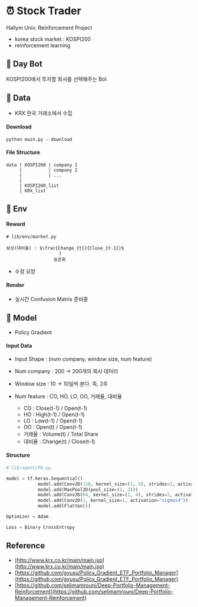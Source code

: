 # ⏰ Stock Trader 

Hallym Univ. Reinforcement Project

- korea stock market : KOSPI200
- reinforcement learning

## 📳 Day Bot 

KOSPI200에서 투자할 회사를 선택해주는 Bot

## 🌈 Data

- KRX 한국 거래소에서 수집

#### Download

```shell script
python main.py --download
```

#### File Structure

```
data | KOSPI200 | company 1
     |          | company 2
     |          | ...
     |
     | KOSPI200_list
     | KRX_list
```

## 🍩 Env

#### Reward
```
# lib/env/market.py

보상(대비율) : $\frac{Change_{t}}{Close_{t-1}}$
                    |
                  표준화
```

- 수정 요망

#### Render

- 실시간 Confusion Matrix 준비중


## 🏓 Model

- Policy Gradient

#### Input Data

- Input Shape : (num company, window size, num feature)

- Num company : 200 -> 200개의 회사 데이터
- Window size : 10  -> 10일씩 본다. 즉, 2주
- Num feature : CO, HO, LO, OO, 거래율, 대비율
    + CO : Close(t-1) / Open(t-1)
    + HO : High(t-1) / Open(t-1)
    + LO : Low(t-1) / Open(t-1)
    + OO : Open(t) / Open(t-1)
    + 거래율 : Volume(t) / Total Share
    + 대비율 : Change(t) / Close(t-1)
    

#### Structure

```python
# lib/agent/PG.py

model = tf.keras.Sequential()
            model.add(Conv2D(128, kernel_size=(1, 3), strides=1, activation="relu", input_shape=input_shape))
            model.add(MaxPool2D(pool_size=(1, 2)))
            model.add(Conv2D(64, kernel_size=(1, 4), strides=1, activation="relu"))
            model.add(Conv2D(1, kernel_size=1, activation="sigmoid"))
            model.add(Flatten())

Optimizer = Adam

Loss = Binary CrossEntropy
```

## Reference 
- [http://www.krx.co.kr/main/main.jsp](http://www.krx.co.kr/main/main.jsp)
- [https://github.com/gyusu/Policy_Gradient_ETF_Portfolio_Manager](https://github.com/gyusu/Policy_Gradient_ETF_Portfolio_Manager)
- [https://github.com/selimamrouni/Deep-Portfolio-Management-Reinforcement](https://github.com/selimamrouni/Deep-Portfolio-Management-Reinforcement)
